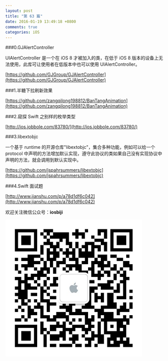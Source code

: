 ```yaml
---
layout: post
title: "第 63 篇"
date: 2016-01-19 13:49:18 +0800
comments: true
categories: iOS
---
```


###0.GJAlertController

UIAlertController 是一个在 iOS 8 才被加入的类，在低于 iOS 8 版本的设备上无法使用，此库可让使用者在低版本中也可以使用 UIAlertController。   

[https://github.com/GJGroup/GJAlertController](https://github.com/GJGroup/GJAlertController)  

###1.半糖下拉刷新效果

[https://github.com/zangqilong198812/BanTangAnimation](https://github.com/zangqilong198812/BanTangAnimation)  

###2.窥探 Swift 之别样的枚举类型

[http://ios.jobbole.com/83780/](http://ios.jobbole.com/83780/)  

###3.libextobjc

一个基于 runtime 的开源仓库"libextobjc"，集合多种功能，例如可以给一个 protocol 中声明的方法增加默认实现，遵守此协议的类如果自己没有实现协议中声明的方法，就会调用到默认实现中。   

[https://github.com/jspahrsummers/libextobjc](https://github.com/jspahrsummers/libextobjc)  

###4.Swift 面试题

[http://www.jianshu.com/p/a78d1df6c042](http://www.jianshu.com/p/a78d1df6c042)  


欢迎关注微信公众号：**iosbiji**

![iOS开发笔记](/images/weixin.jpg)